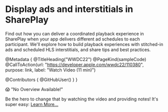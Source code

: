 # Display ads and interstitials in SharePlay

Find out how you can deliver a coordinated playback experience in SharePlay when your app delivers different ad schedules to each participant. We'll explore how to build playback experiences with stitched-in ads and scheduled HLS interstitials, and share tips and best practices.

@Metadata {
   @TitleHeading("WWDC22")
   @PageKind(sampleCode)
   @CallToAction(url: "https://developer.apple.com/wwdc22/110380", purpose: link, label: "Watch Video (11 min)")

   @Contributors {
      @GitHubUser(<replace this with your GitHub handle>)
   }
}

😱 "No Overview Available!"

Be the hero to change that by watching the video and providing notes! It's super easy:
 [Learn More…](https://wwdcnotes.github.io/WWDCNotes/documentation/wwdcnotes/contributing)
